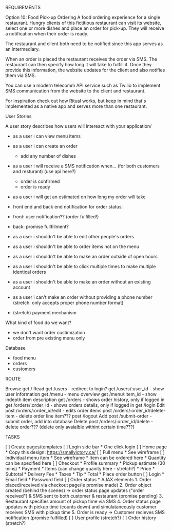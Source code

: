 REQUIREMENTS

Option 10: Food Pick-up Ordering
A food ordering experience for a single restaurant. Hungry clients of this fictitious restaurant can visit its website, select one or more dishes and place an order for pick-up. They will receive a notification when their order is ready.

The restaurant and client both need to be notified since this app serves as an intermediary.

When an order is placed the restaurant receives the order via SMS. The restaurant can then specify how long it will take to fulfill it. Once they provide this information, the website updates for the client and also notifies them via SMS.

You can use a modern telecomm API service such as Twilio to implement SMS communication from the website to the client and restaurant.

For inspiration check out how Ritual works, but keep in mind that's implemented as a native app and serves more than one restaurant.



User Stories

A user story describes how users will intereact with your application/

- as a user i can view menu items
- as a user i can create an order

  - add any number of dishes

- as a user i will receive a SMS notification when... (for both customers and resturant)
  (use api here?)

  - order is confirmed
  - order is ready

- as a user i will get an estimated on how long my order will take

- front end and back end notification for order status:
- front: user notification?? (order fulfilled!)
- back: promise fullfillment?

- as a user i shouldn't be able to edit other people's orders
- as a user i shouldn't be able to order items not on the menu
- as a user i shouldn't be able to make an order outside of open hours
- as a user i shouldn't be able to click multiple times to make multiple identical orders
- as a user i shouldn't be able to make an order without an existing account
- as a user i can't make an order without providing a phone number (stretch: only accepts proper phone number format)

- (stretch) payment mechanism

What kind of food do we want?

- we don't want order custimization
- order from pre existing menu only

Database

- food menu
- orders
- customers

ROUTE

Browse
get /
Read
get /users - redirect to login?
get /users/:user_id - show user information
get /menu - menu overview
get /menu/:item_id - show indepth item description
get /orders - shows order history, only if logged in
get /orders/:order_id - shows orders details, only if logged in
get /login
Edit
post /orders/:order_id/edit - edits order items
post /orders/:order_id/delete-item - delete order line item???
post /logout
Add
post /submit-order - submit order, add into database
Delete
post /orders/:order_id/delete - delete order???
(delete only avaialble withint certain time???)

TASKS

[ ] Create pages/templates
    [ ] Login side bar
        * One click login
    [ ] Home page
        * Copy this design: https://smallvictory.ca/
    [ ] Full menu
        * See wireframe
    [ ] Individual menu item
        * See wireframe
        * Item can be ordered here
        * Quantity can be specified here
    [ ] Checkout
        * Profile summary
        * Pickup estimate (30 mins)
        * Payment
        * Items (can change quanity here - stretch?)
        * Price
          * Subtotal
          * Delivery Fee
          * Taxes
          * Tip
          * Total
        * Place order button
    [ ] Login
        * Email field
        * Password field
    [ ] Order status
        * AJAX elements
        1. Order placed/received via checkout page(ie promise made)
        2. Order object created (behind the scenes) -> order status page updates ("order received") & SMS sent to both customer & restaurant (promise pending)
        3. Restaurant specifies amount of pickup time via SMS
        4. Order status page updates with pickup time (counts down) and simulataneously customer receives SMS with pickup time
        5. Order is ready -> Customer recieves SMS notification (promise fulfilled) 
    [ ] User profile (stretch?)
    [ ] Order history (stretch?)

